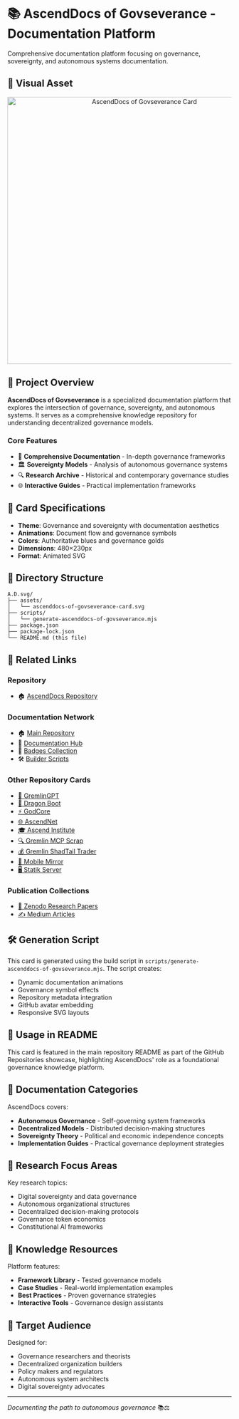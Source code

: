 # 📚 AscendDocs of Govseverance - Documentation Platform

Comprehensive documentation platform focusing on governance, sovereignty, and autonomous systems documentation.

## 🎨 Visual Asset

<div align="center">
  <img src="https://raw.githubusercontent.com/statikfintechllc/statikfintechllc/master/docs/A.D.svg/assets/ascenddocs-of-govseverance-card.svg" alt="AscendDocs of Govseverance Card" width="600"/>
</div>

## 🚀 Project Overview

**AscendDocs of Govseverance** is a specialized documentation platform that explores the intersection of governance, sovereignty, and autonomous systems. It serves as a comprehensive knowledge repository for understanding decentralized governance models.

### Core Features
- 📖 **Comprehensive Documentation** - In-depth governance frameworks
- 🏛️ **Sovereignty Models** - Analysis of autonomous governance systems  
- 🔍 **Research Archive** - Historical and contemporary governance studies
- 🌐 **Interactive Guides** - Practical implementation frameworks

## 🎨 Card Specifications

- **Theme**: Governance and sovereignty with documentation aesthetics
- **Animations**: Document flow and governance symbols
- **Colors**: Authoritative blues and governance golds
- **Dimensions**: 480×230px
- **Format**: Animated SVG

## 📁 Directory Structure

```
A.D.svg/
├── assets/
│   └── ascenddocs-of-govseverance-card.svg
├── scripts/
│   └── generate-ascenddocs-of-govseverance.mjs
├── package.json
├── package-lock.json
└── README.md (this file)
```

## 🔗 Related Links

### Repository
- 🏠 [AscendDocs Repository](https://github.com/statikfintechllc/AscendDocsOfGovseverance)

### Documentation Network
- 🏠 [Main Repository](../../README.md)
- 📁 [Documentation Hub](../README.md)
- 🎯 [Badges Collection](../../badges/README.md)
- 🛠️ [Builder Scripts](../../builder.script/README.md)

### Other Repository Cards
- [🧠 GremlinGPT](../G.G.svg/)
- [🐉 Dragon Boot](../D.B.svg/)
- [⚡ GodCore](../G.C.svg/)
- [🌐 AscendNet](../A.N.svg/)
- [🎓 Ascend Institute](../A.I.svg/)
- [🔍 Gremlin MCP Scrap](../G.M.svg/)
- [💰 Gremlin ShadTail Trader](../G.S.svg/)
- [📱 Mobile Mirror](../M.M.svg/)
- [🖥️ Statik Server](../S.S.svg/)

### Publication Collections
- [📄 Zenodo Research Papers](../Zenodo.papers.svg/)
- [✍️ Medium Articles](../Medium.papers.svg/)

## 🛠️ Generation Script

This card is generated using the build script in `scripts/generate-ascenddocs-of-govseverance.mjs`. The script creates:
- Dynamic documentation animations
- Governance symbol effects
- Repository metadata integration
- GitHub avatar embedding
- Responsive SVG layouts

## 🎯 Usage in README

This card is featured in the main repository README as part of the GitHub Repositories showcase, highlighting AscendDocs' role as a foundational governance knowledge platform.

## 🌟 Documentation Categories

AscendDocs covers:
- **Autonomous Governance** - Self-governing system frameworks
- **Decentralized Models** - Distributed decision-making structures
- **Sovereignty Theory** - Political and economic independence concepts
- **Implementation Guides** - Practical governance deployment strategies

## 🔬 Research Focus Areas

Key research topics:
- Digital sovereignty and data governance
- Autonomous organizational structures
- Decentralized decision-making protocols
- Governance token economics
- Constitutional AI frameworks

## 📖 Knowledge Resources

Platform features:
- **Framework Library** - Tested governance models
- **Case Studies** - Real-world implementation examples
- **Best Practices** - Proven governance strategies
- **Interactive Tools** - Governance design assistants

## 🎯 Target Audience

Designed for:
- Governance researchers and theorists
- Decentralized organization builders
- Policy makers and regulators
- Autonomous system architects
- Digital sovereignty advocates

---

*Documenting the path to autonomous governance* 📚⚖️
